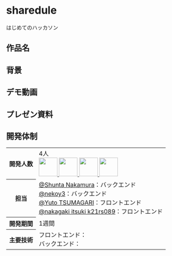 # sharedule
はじめてのハッカソン

## 作品名

## 背景

## デモ動画

## プレゼン資料

## 開発体制
<table>
  <tr>
    <th>開発人数</th>
    <td>
      4人<br>
      <b><a href="https://github.com/NAVYSHUNTA"><img src="https://github.com/NAVYSHUNTA.png" width="50px;" /></b>
      <b><a href="https://github.com/nekoy3"><img src="https://github.com/nekoy3.png" width="50px;" /></b>
      <b><a href="https://github.com/k21rs085"><img src="https://github.com/k21rs085.png" width="50px;" /></b>
      <b><a href="https://github.com/k21rs089"><img src="https://github.com/k21rs089.png" width="50px;" /></b>
    </td>
  </tr>
  <tr>
    <th>担当</th>
    <td>
      <a href="https://github.com/NAVYSHUNTA">@Shunta Nakamura</a>：バックエンド<br>
      <a href="https://github.com/nekoy3">@nekoy3</a>：バックエンド<br>
      <a href="https://github.com/k21rs085">@Yuto TSUMAGARI</a>：フロントエンド<br>
      <a href="https://github.com/k21rs089">@nakagaki itsuki k21rs089</a>：フロントエンド<br>
    </td>
  </tr>
  <tr>
    <th>開発期間</th>
    <td>1週間</td>
  </tr>
  <tr>
    <th>主要技術</th>
    <td>フロントエンド：<br>
        バックエンド：<br>
  </tr>
</table>
